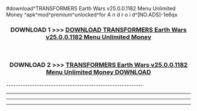 #download^TRANSFORMERS Earth Wars v25.0.0.1182 Menu Unlimited Money ^apk^mod^premium^unlocked^for A n d r o i d^[NO.ADS]-1e6qx



<div align="center">

<h3>DOWNLOAD 1 >>> <a href="https://runaway1.web.app/?sq=TRANSFORMERS Earth Wars v25.0.0.1182 Menu Unlimited Money ">DOWNLOAD TRANSFORMERS Earth Wars v25.0.0.1182 Menu Unlimited Money </a></h3><br>

<h3>DOWNLOAD 2 >>> <a href="https://runaway1.web.app/?sq=TRANSFORMERS Earth Wars v25.0.0.1182 Menu Unlimited Money ">TRANSFORMERS Earth Wars v25.0.0.1182 Menu Unlimited Money  DOWNLOAD </a></h3>

</div>
----------------------------------------------------------

----------------------------------------------------------

----------------------------------------------------------

----------------------------------------------------------



